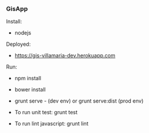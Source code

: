 ### GisApp

Install:
* nodejs

Deployed:
* https://gis-villamaria-dev.herokuapp.com


Run:
* npm install
* bower install
* grunt serve - (dev env) or grunt serve:dist (prod env)

* To run unit test: grunt test
* To run lint javascript: grunt lint
